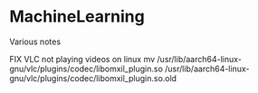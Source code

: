 # MachineLearning

Various notes

FIX VLC not playing videos on linux
mv /usr/lib/aarch64-linux-gnu/vlc/plugins/codec/libomxil_plugin.so /usr/lib/aarch64-linux-gnu/vlc/plugins/codec/libomxil_plugin.so.old
